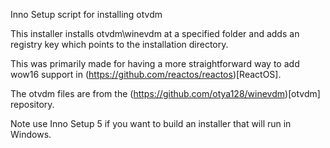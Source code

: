 Inno Setup script for installing otvdm

This installer installs otvdm\winevdm at a specified folder and adds
an registry key which points to the installation directory.

This was primarily made for having a more straightforward way to add wow16 support in (https://github.com/reactos/reactos)[ReactOS].

The otvdm files are from the (https://github.com/otya128/winevdm)[otvdm] repository.

Note use Inno Setup 5 if you want to build an installer that will run in Windows.
